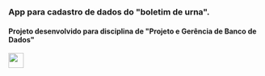 ### App para cadastro de dados do "boletim de urna".  
#### Projeto desenvolvido para disciplina de "Projeto e Gerência de Banco de Dados"  

<code><a target="_blank" rel="noopener noreferrer" href="https://raw.githubusercontent.com/fabioo-junioor/project-app-electoral-partials/blob/main/imgs/tela1.png"><img height="30" src="https://raw.githubusercontent.com/fabioo-junioor/project-app-electoral-partials/blob/main/imgs/tela1.png" style="max-width:100%;"></a></code>
